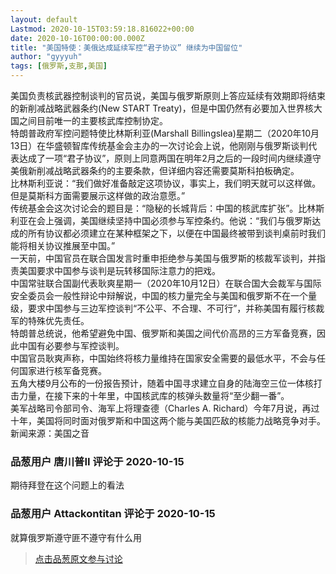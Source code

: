 ```yaml
---
layout: default
Lastmod: 2020-10-15T03:59:18.816022+00:00
date: 2020-10-16T00:00:00.000Z
title: "美国特使：美俄达成延续军控“君子协议” 继续为中国留位"
author: "gyyyuh"
tags: [俄罗斯,支那,美国]
---
```


美国负责核武器控制谈判的官员说，美国与俄罗斯原则上答应延续有效期即将结束的新削减战略武器条约(New START Treaty)，但是中国仍然有必要加入世界核大国之间目前唯一的主要核武库控制协定。  
特朗普政府军控问题特使比林斯利亚(Marshall Billingslea)星期二（2020年10月13日）在华盛顿智库传统基金会主办的一次讨论会上说，他刚刚与俄罗斯谈判代表达成了一项“君子协议”，原则上同意两国在明年2月之后的一段时间内继续遵守美俄新削减战略武器条约的主要条款，但详细内容还需要莫斯科拍板确定。  
比林斯利亚说：“我们做好准备敲定这项协议，事实上，我们明天就可以这样做。但是莫斯科方面需要展示这样做的政治意愿。”  
传统基金会这次讨论会的题目是：“隐秘的长城背后：中国的核武库扩张”。比林斯利亚在会上强调，美国继续坚持中国必须参与军控条约。他说：“我们与俄罗斯达成的所有协议都必须建立在某种框架之下，以便在中国最终被带到谈判桌前时我们能将相关协议推展至中国。”  
一天前，中国官员在联合国发言时重申拒绝参与美国与俄罗斯的核裁军谈判，并指责美国要求中国参与谈判是玩转移国际注意力的把戏。  
中国常驻联合国副代表耿爽星期一（2020年10月12日）在联合国大会裁军与国际安全委员会一般性辩论中辩解说，中国的核力量完全与美国和俄罗斯不在一个量级，要求中国参与三边军控谈判“不公平、不合理、不可行”，并称美国有履行核裁军的特殊优先责任。  
特朗普总统说，他希望避免中国、俄罗斯和美国之间代价高昂的三方军备竞赛，因此中国有必要参与军控谈判。  
中国官员耿爽声称，中国始终将核力量维持在国家安全需要的最低水平，不会与任何国家进行核军备竞赛。  
五角大楼9月公布的一份报告预计，随着中国寻求建立自身的陆海空三位一体核打击力量，在接下来的十年里，中国核武库的核弹头数量将“至少翻一番”。  
美军战略司令部司令、海军上将理查德（Charles A. Richard）今年7月说，再过十年，美国将同时面对俄罗斯和中国这两个能与美国匹敌的核能力战略竞争对手。新闻来源：美国之音

            
### 品葱用户 **唐川普II** 评论于 2020-10-15
        
期待拜登在这个问题上的看法
        


            
### 品葱用户 **Attackontitan** 评论于 2020-10-15
        
就算俄罗斯遵守匪不遵守有什么用
        






> [点击品葱原文参与讨论](https://pincong.rocks/article/25076)

